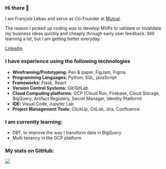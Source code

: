 ### Hi there 👋

I am François Lebas and serve as Co-Founder at [Mutoal](https://mutoal.com/). 

The reason I picked up coding was to develop MVPs to validate or invalidate my business ideas quickly and cheaply through early user feedback. Still learning a lot, but I am getting better everyday.
<div> 
  <a href="https://www.linkedin.com/in/francoislebas/" target="_blank">Linkedin</a>
</div>

### I have experience using the following technologies

- <strong>Wireframing/Prototyping:</strong> Pen & paper, FigJam, Figma
- <strong>Programming Languages:</strong> Python, SQL, javaScript
- <strong>Frameworks:</strong> Flask, React
- <strong>Version Control Systems:</strong> Git/GitLab
- <strong>Cloud Computing platforms:</strong> GCP (Cloud Run, Firebase, Cloud Storage, BigQuery, Artifact Registery, Secret Manager, Identity Platform)
- <strong>IDE:</strong> Visual Code, Jupyter Lab
- <strong>Project Management Tools:</strong> ClickUp, GitLab, Jira, Confluence

### I am currently learning:

- DBT, to improve the way I transform data in BigQuery
- Multi tenancy in the GCP platform

### My stats on GitHub:

  <img align="left" src="https://github-readme-stats.vercel.app/api?username=yellow-raven&count_private=true&theme=apprentice&show_icons=true" />
